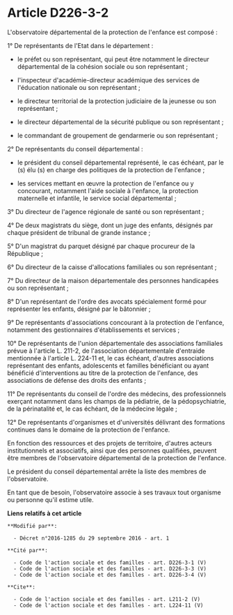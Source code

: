 # Article D226-3-2

L'observatoire départemental de la protection de l'enfance est composé : 

1° De représentants de l'Etat dans le département :

- le préfet ou son représentant, qui peut être notamment le directeur départemental de la cohésion sociale ou son
représentant ;

- l'inspecteur d'académie-directeur académique des services de l'éducation nationale ou son représentant ;

- le directeur territorial de la protection judiciaire de la jeunesse ou son représentant ;

- le directeur départemental de la sécurité publique ou son représentant ;

- le commandant de groupement de gendarmerie ou son représentant ; 

2° De représentants du conseil départemental :

- le président du conseil départemental représenté, le cas échéant, par le (s) élu (s) en charge des politiques de la
protection de l'enfance ;

- les services mettant en œuvre la protection de l'enfance ou y concourant, notamment l'aide sociale à l'enfance, la
protection maternelle et infantile, le service social départemental ; 

3° Du directeur de l'agence régionale de santé ou son représentant ; 

4° De deux magistrats du siège, dont un juge des enfants, désignés par chaque président de tribunal de grande instance ; 

5° D'un magistrat du parquet désigné par chaque procureur de la République ; 

6° Du directeur de la caisse d'allocations familiales ou son représentant ; 

7° Du directeur de la maison départementale des personnes handicapées ou son représentant ; 

8° D'un représentant de l'ordre des avocats spécialement formé pour représenter les enfants, désigné par le bâtonnier ; 

9° De représentants d'associations concourant à la protection de l'enfance, notamment des gestionnaires d'établissements et
services ; 

10° De représentants de l'union départementale des associations familiales prévue à l'article L. 211-2, de l'association
départementale d'entraide mentionnée à l'article L. 224-11 et, le cas échéant, d'autres associations représentant des
enfants, adolescents et familles bénéficiant ou ayant bénéficié d'interventions au titre de la protection de l'enfance, des
associations de défense des droits des enfants ; 

11° De représentants du conseil de l'ordre des médecins, des professionnels exerçant notamment dans les champs de la
pédiatrie, de la pédopsychiatrie, de la périnatalité et, le cas échéant, de la médecine légale ; 

12° De représentants d'organismes et d'universités délivrant des formations continues dans le domaine de la protection de
l'enfance. 

En fonction des ressources et des projets de territoire, d'autres acteurs institutionnels et associatifs, ainsi que des
personnes qualifiées, peuvent être membres de l'observatoire départemental de la protection de l'enfance. 

Le président du conseil départemental arrête la liste des membres de l'observatoire. 

En tant que de besoin, l'observatoire associe à ses travaux tout organisme ou personne qu'il estime utile.

**Liens relatifs à cet article**

	**Modifié par**:

	  - Décret n°2016-1285 du 29 septembre 2016 - art. 1

	**Cité par**:

	  - Code de l'action sociale et des familles - art. D226-3-1 (V)
	  - Code de l'action sociale et des familles - art. D226-3-3 (V)
	  - Code de l'action sociale et des familles - art. D226-3-4 (V)

	**Cite**:

	  - Code de l'action sociale et des familles - art. L211-2 (V)
	  - Code de l'action sociale et des familles - art. L224-11 (V)
